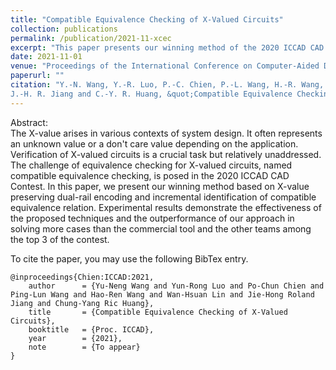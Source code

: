 ```yaml
---
title: "Compatible Equivalence Checking of X-Valued Circuits"
collection: publications
permalink: /publication/2021-11-xcec
excerpt: "This paper presents our winning method of the 2020 ICCAD CAD Contest based on X-value preserving dual-rail encoding and incremental identification of compatible equivalence relation."
date: 2021-11-01
venue: "Proceedings of the International Conference on Computer-Aided Design (ICCAD)"
paperurl: ""
citation: "Y.-N. Wang, Y.-R. Luo, P.-C. Chien, P.-L. Wang, H.-R. Wang, W.-H. Lin,
J.-H. R. Jiang and C.-Y. R. Huang, &quot;Compatible Equivalence Checking of X-Valued Circuits,&quot; <i>in Proc. ICCAD</i>, 2021. To appear."
---
```

Abstract:  
The X-value arises in various contexts of system design.
It often represents an unknown value or a don't care value depending on the application.
Verification of X-valued circuits is a crucial task but relatively unaddressed.
The challenge of equivalence checking for X-valued circuits, named compatible equivalence checking, is posed in the 2020 ICCAD CAD Contest.
In this paper, we present our winning method based on X-value preserving dual-rail encoding and incremental identification of compatible equivalence relation.
Experimental results demonstrate the effectiveness of the proposed techniques and the outperformance of our approach in solving more cases than the commercial tool and the other teams among the top 3 of the contest.

To cite the paper, you may use the following BibTex entry.
<pre><code>@inproceedings{Chien:ICCAD:2021,
    author      = {Yu-Neng Wang and Yun-Rong Luo and Po-Chun Chien and Ping-Lun Wang and Hao-Ren Wang and Wan-Hsuan Lin and Jie-Hong Roland Jiang and Chung-Yang Ric Huang},
    title       = {Compatible Equivalence Checking of X-Valued Circuits},
    booktitle   = {Proc. ICCAD},
    year        = {2021},
    note        = {To appear}
}</code></pre>